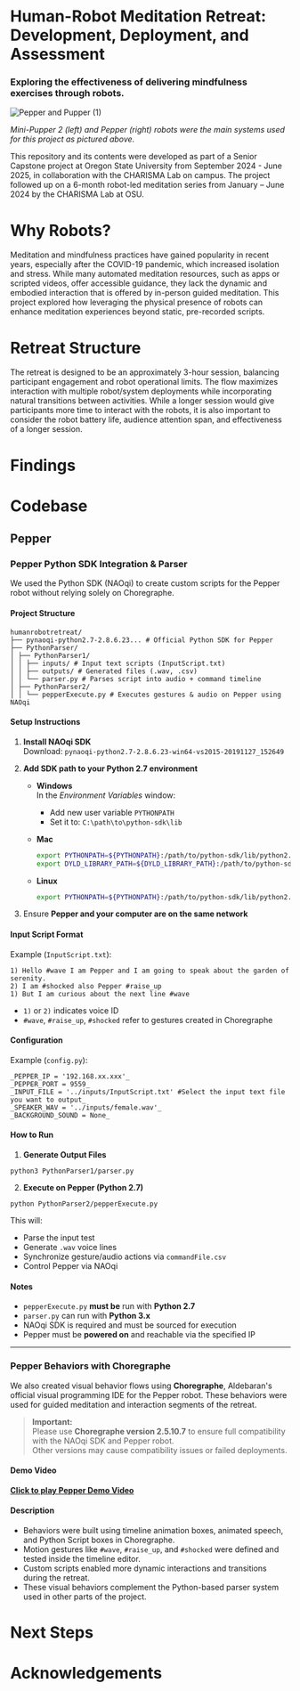 # Human-Robot Meditation Retreat: Development, Deployment, and Assessment
### Exploring the effectiveness of delivering mindfulness exercises through robots.
![Pepper and Pupper (1)](https://github.com/user-attachments/assets/49448785-82ee-4e6e-9d2b-cd35934d44fe)


_Mini-Pupper 2 (left) and Pepper (right) robots were the main systems used for this project as pictured above._

This repository and its contents were developed as part of a Senior Capstone project at Oregon State University from September 2024 - June 2025, in collaboration with the CHARISMA Lab on campus. The project followed up on a 6-month robot-led meditation series from January – June 2024 by the CHARISMA Lab at OSU.

# Why Robots?

Meditation and mindfulness practices have gained popularity in recent years, especially after the COVID-19 pandemic, which increased isolation and stress. While many automated meditation resources, such as apps or scripted videos, offer accessible guidance, they lack the dynamic and embodied interaction that is offered by in-person guided meditation. This project explored how leveraging the physical presence of robots can enhance meditation experiences beyond static, pre-recorded scripts.

# Retreat Structure

The retreat is designed to be an approximately 3-hour session, balancing participant engagement and robot operational limits. The flow maximizes interaction with multiple robot/system deployments while incorporating natural transitions between activities. While a longer session would give participants more time to interact with the robots, it is also important to consider the robot battery life, audience attention span, and effectiveness of a longer session. 

# Findings



# Codebase

## Pepper

### Pepper Python SDK Integration & Parser

We used the Python SDK (NAOqi) to create custom scripts for the Pepper robot without relying solely on Choregraphe.

#### Project Structure

```
humanrobotretreat/
├── pynaoqi-python2.7-2.8.6.23... # Official Python SDK for Pepper
├── PythonParser/
│ ├── PythonParser1/
│ │ ├── inputs/ # Input text scripts (InputScript.txt)
│ │ ├── outputs/ # Generated files (.wav, .csv)
│ │ └── parser.py # Parses script into audio + command timeline
│ ├── PythonParser2/
│ │ └── pepperExecute.py # Executes gestures & audio on Pepper using NAOqi
```

#### Setup Instructions

1. **Install NAOqi SDK**  
   Download: `pynaoqi-python2.7-2.8.6.23-win64-vs2015-20191127_152649`
2. **Add SDK path to your Python 2.7 environment**

   - **Windows**  
     In the *Environment Variables* window:  
     - Add new user variable `PYTHONPATH`  
     - Set it to: `C:\path\to\python-sdk\lib`

   - **Mac**
     ```bash
     export PYTHONPATH=${PYTHONPATH}:/path/to/python-sdk/lib/python2.7/site-packages
     export DYLD_LIBRARY_PATH=${DYLD_LIBRARY_PATH}:/path/to/python-sdk/lib
     ```

   - **Linux**
     ```bash
     export PYTHONPATH=${PYTHONPATH}:/path/to/python-sdk/lib/python2.7/site-packages
     ```

3. Ensure **Pepper and your computer are on the same network**

#### Input Script Format

Example (`InputScript.txt`):
```
1) Hello #wave I am Pepper and I am going to speak about the garden of serenity.
2) I am #shocked also Pepper #raise_up
1) But I am curious about the next line #wave
```

- `1)` or `2)` indicates voice ID
- `#wave`, `#raise_up`, `#shocked` refer to gestures created in Choregraphe

#### Configuration

Example (`config.py`):
```
_PEPPER_IP = '192.168.xx.xxx'_
_PEPPER_PORT = 9559_
_INPUT_FILE = '../inputs/InputScript.txt' #Select the input text file you want to output_
_SPEAKER_WAV = '../inputs/female.wav'_
_BACKGROUND_SOUND = None_
```

#### How to Run

1. **Generate Output Files**
```
python3 PythonParser1/parser.py
```

2. **Execute on Pepper (Python 2.7)**
```
python PythonParser2/pepperExecute.py
```

This will:
- Parse the input test
- Generate `.wav` voice lines
- Synchronize gesture/audio actions via `commandFile.csv`
- Control Pepper via NAOqi

#### Notes

- `pepperExecute.py` **must be** run with **Python 2.7**
- `parser.py` can run with **Python 3.x**
- NAOqi SDK is required and must be sourced for execution
- Pepper must be **powered on** and reachable via the specified IP

---

### Pepper Behaviors with Choregraphe

We also created visual behavior flows using **Choregraphe**, Aldebaran's official visual programming IDE for the Pepper robot. These behaviors were used for guided meditation and interaction segments of the retreat.

> **Important:**  
> Please use **Choregraphe version 2.5.10.7** to ensure full compatibility with the NAOqi SDK and Pepper robot.  
> Other versions may cause compatibility issues or failed deployments.

#### Demo Video

[**Click to play Pepper Demo Video**](https://media.oregonstate.edu/media/t/1_j2n719d6)

#### Description

- Behaviors were built using timeline animation boxes, animated speech, and Python Script boxes in Choregraphe.
- Motion gestures like `#wave`, `#raise_up`, and `#shocked` were defined and tested inside the timeline editor.
- Custom scripts enabled more dynamic interactions and transitions during the retreat.
- These visual behaviors complement the Python-based parser system used in other parts of the project.

# Next Steps


# Acknowledgements

